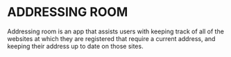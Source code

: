 # ADDRESSING ROOM
Addressing room is an app that assists users with keeping track of all of the websites at which they are registered that require a current address, and keeping their address up to date on those sites.

